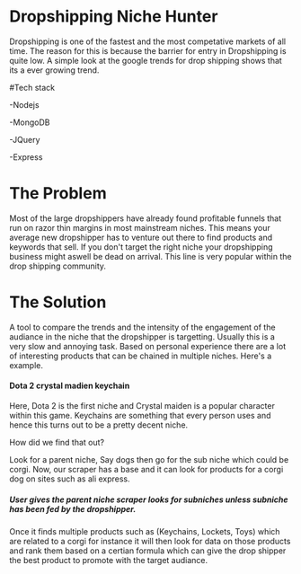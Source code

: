 # Dropshipping Niche Hunter

Dropshipping is one of the fastest and the most competative markets of all time. The reason for this is because the barrier for entry in Dropshipping is quite low. A simple look at the google trends for drop shipping shows that its a ever growing trend.

#Tech stack

-Nodejs

-MongoDB

-JQuery

-Express

# The Problem

Most of the large dropshippers have already found profitable funnels that run on razor thin margins in most mainstream niches. This means your average new dropshipper has to venture out there to find products and keywords that sell. If you don't target the right niche your dropshipping business might aswell be dead on arrival. This line is very popular within the drop shipping community. 

# The Solution

A tool to compare the trends and the intensity of the engagement of the audiance in the niche that the dropshipper is targetting. Usually this is a very slow and annoying task. Based on personal experience there are a lot of interesting products that can be chained in multiple niches.
Here's a example.

#### Dota 2 crystal madien keychain

Here, Dota 2 is the first niche and Crystal maiden is a popular character within this game. Keychains are something that every person uses and hence this turns out to be a pretty decent niche.

How did we find that out?

Look for a parent niche, Say dogs then go for the sub niche which could be corgi. Now, our scraper has a base and it can look for products for a corgi dog on sites such as ali express.
##### User gives the parent niche scraper looks for subniches unless subniche has been fed by the dropshipper.

Once it finds multiple products such as (Keychains, Lockets, Toys) which are related to a corgi for instance it will then look for data on those products and rank them based on a certian formula which can give the drop shipper the best product to promote with the target audiance. 
